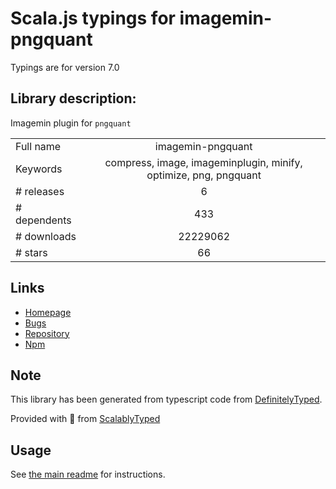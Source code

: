 
# Scala.js typings for imagemin-pngquant

Typings are for version 7.0

## Library description:
Imagemin plugin for `pngquant`

|                    |                 |
| ------------------ | :-------------: |
| Full name          | imagemin-pngquant |
| Keywords           | compress, image, imageminplugin, minify, optimize, png, pngquant |
| # releases         | 6 |
| # dependents       | 433 |
| # downloads        | 22229062 |
| # stars            | 66 |

## Links
- [Homepage](https://github.com/imagemin/imagemin-pngquant#readme)
- [Bugs](https://github.com/imagemin/imagemin-pngquant/issues)
- [Repository](https://github.com/imagemin/imagemin-pngquant)
- [Npm](https://www.npmjs.com/package/imagemin-pngquant)
    


## Note
This library has been generated from typescript code from [DefinitelyTyped](https://definitelytyped.org).

Provided with :purple_heart: from [ScalablyTyped](https://github.com/oyvindberg/ScalablyTyped)

## Usage
See [the main readme](../../readme.md) for instructions.



